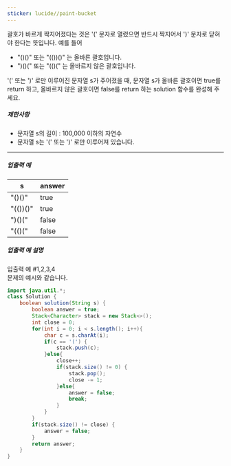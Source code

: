 ```yaml
---
sticker: lucide//paint-bucket
---
```

괄호가 바르게 짝지어졌다는 것은 '(' 문자로 열렸으면 반드시 짝지어서 ')' 문자로 닫혀야 한다는 뜻입니다. 예를 들어

- "()()" 또는 "(())()" 는 올바른 괄호입니다.
- ")()(" 또는 "(()(" 는 올바르지 않은 괄호입니다.

'(' 또는 ')' 로만 이루어진 문자열 s가 주어졌을 때, 문자열 s가 올바른 괄호이면 true를 return 하고, 올바르지 않은 괄호이면 false를 return 하는 solution 함수를 완성해 주세요.

##### 제한사항

- 문자열 s의 길이 : 100,000 이하의 자연수
- 문자열 s는 '(' 또는 ')' 로만 이루어져 있습니다.

---

##### 입출력 예

| s        | answer |
| -------- | ------ |
| "()()"   | true   |
| "(())()" | true   |
| ")()("   | false  |
| "(()("   | false  |

##### 입출력 예 설명

입출력 예 #1,2,3,4  
문제의 예시와 같습니다.

```java
import java.util.*;
class Solution {
    boolean solution(String s) {
        boolean answer = true;
        Stack<Character> stack = new Stack<>();
        int close = 0;
        for(int i = 0; i < s.length(); i++){
            char c = s.charAt(i);
            if(c == '(') {
                stack.push(c);
            }else{
                close++;
                if(stack.size() != 0) {
                    stack.pop();
                    close -= 1;
                }else{
                    answer = false;
                    break;
                }
            }
        }
        if(stack.size() != close) {
            answer = false;
        }
        return answer;
    }
}
```
